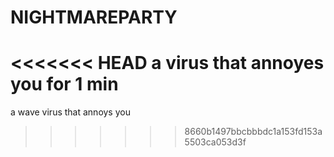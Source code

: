 # NIGHTMAREPARTY
<<<<<<< HEAD
a virus that annoyes you for 1 min
=======
a wave virus that annoys you 
>>>>>>> 8660b1497bbcbbbdc1a153fd153a5503ca053d3f
